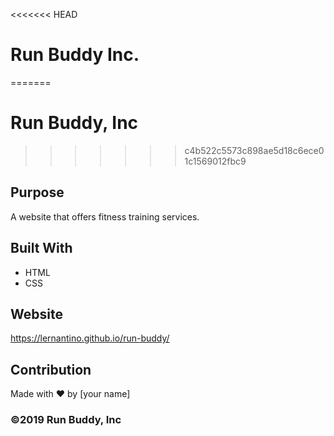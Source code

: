 <<<<<<< HEAD
# Run Buddy Inc.
=======
# Run Buddy, Inc
>>>>>>> c4b522c5573c898ae5d18c6ece01c1569012fbc9

## Purpose
A website that offers fitness training services. 

## Built With
* HTML
* CSS

## Website
https://lernantino.github.io/run-buddy/

## Contribution
Made with ❤️ by [your name]

### ©️2019 Run Buddy, Inc 
